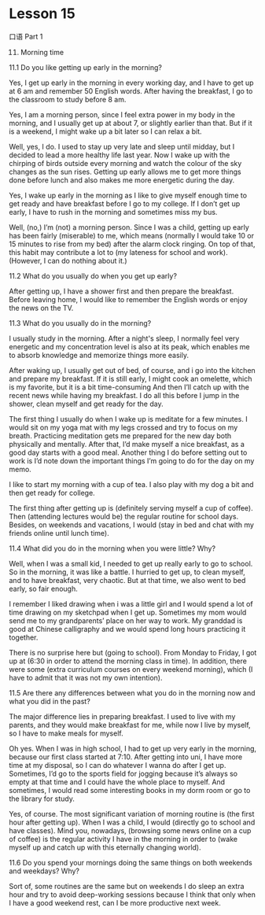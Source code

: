 # Lesson 15

口语 Part 1

11.  Morning time

11.1  Do you like getting up early in the morning?

Yes, I get up early in the morning in every working day, and I have to get up at 6 am and remember 50 English words. After having the breakfast, I go to the classroom to study before 8 am.

Yes, I am a morning person, since I feel extra power in my body in the morning, and I usually get up at about 7, or slightly earlier than that. But if it is a weekend, I might wake up a bit later so I can relax a bit.

Well, yes, I do. I used to stay up very late and sleep until midday, but I decided to lead a more healthy life last year. Now I wake up with the chirping of birds outside every morning and watch the colour of the sky changes as the sun rises. Getting up early allows me to get more things done before lunch and also makes me more energetic during the day.

Yes, I wake up early in the morning as I like to give myself enough time to get ready and have breakfast before I go to my college. If I don’t get up early, I have to rush in the morning and sometimes miss my bus.

Well, (no,) I’m (not) a morning person. Since I was a child, getting up early has been fairly (miserable) to me, which means (normally I would take 10 or 15 minutes to rise from my bed) after the alarm clock ringing. On top of that, this habit may contribute a lot to (my lateness for school and work). (However, I can do nothing about it.)

11.2 What do you usually do when you get up early?

After getting up, I have a shower first and then prepare the breakfast. Before leaving home, I would like to remember the English words or enjoy the news on the TV.


11.3 What do you usually do in the morning?

I usually study in the morning. After a night's sleep, I normally feel very energetic and my concentration level is also at its peak, which enables me to absorb knowledge and memorize things more easily.

After waking up, I usually get out of bed, of course, and i go into the kitchen and prepare my breakfast. If it is still early, I might cook an omelette, which is my favorite, but it is a bit time-consuming And then I’ll catch up with the recent news while having my breakfast. I do all this before I jump in the shower, clean myself and get ready for the day.

The first thing I usually do when I wake up is meditate for a few minutes. I would sit on my yoga mat with my legs crossed and try to focus on my breath. Practicing meditation gets me prepared for the new day both physically and mentally. After that, I’d make myself a nice breakfast, as a good day starts with a good meal. Another thing I do before setting out to work is I’d note down the important things I’m going to do for the day on my memo.

I like to start my morning with a cup of tea. I also play with my dog a bit and then get ready for college.

The first thing after getting up is (definitely serving myself a cup of coffee). Then (attending lectures would be) the regular routine for school days. Besides, on weekends and vacations, I would (stay in bed and chat with my friends online until lunch time).

11.4 What did you do in the morning when you were little? Why? 

Well, when I was a small kid, I needed to get up really early to go to school. So in the morning, it was like a battle. I hurried to get up, to clean myself, and to have breakfast, very chaotic. But at that time, we also went to bed early, so fair enough.

I remember I liked drawing when i was a little girl and I would spend a lot of time drawing on my sketchpad when I get up. Sometimes my mom would send me to my grandparents’ place on her way to work. My granddad is good at Chinese calligraphy and we would spend long hours practicing it together.

There is no surprise here but (going to school). From Monday to Friday, I got up at (6:30 in order to attend the morning class in time). In addition, there were some (extra curriculum courses on every weekend morning), which (I have to admit that it was not my own intention).


11.5 Are there any differences between what you do in the morning now and what you did in the past?

The major difference lies in preparing breakfast. I used to live with my parents, and they would make breakfast for me, while now I live by myself, so I have to make meals for myself.

Oh yes. When I was in high school, I had to get up very early in the morning, because our first class started at 7:10. After getting into uni, I have more time at my disposal, so I can do whatever I wanna do after I get up. Sometimes, I’d go to the sports field for jogging because it’s always so empty at that time and I could have the whole place to myself. And sometimes, I would read some interesting books in my dorm room or go to the library for study.

Yes, of course. The most significant variation of morning routine is (the first hour after getting up). When I was a child, I would (directly go to school and have classes). Mind you, nowadays, (browsing some news online on a cup of coffee) is the regular activity I have in the morning in order to (wake myself up and catch up with this eternally changing world).

11.6 Do you spend your mornings doing the same things on both weekends and weekdays? Why?

Sort of, some routines are the same but on weekends I do sleep an extra hour and try to avoid deep-working sessions because I think that only when I have a good weekend rest, can I be more productive next week.


